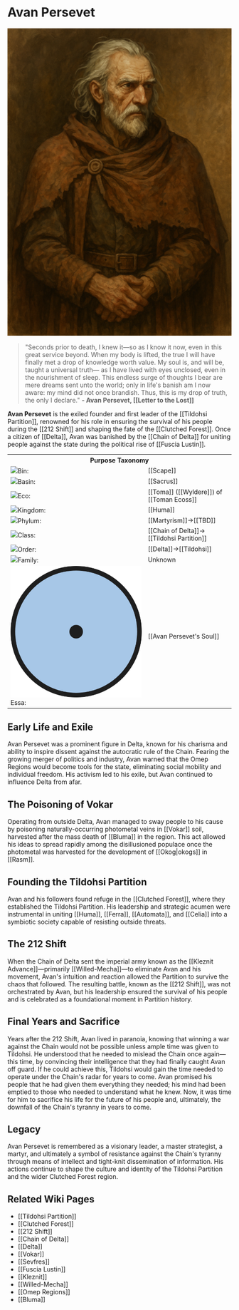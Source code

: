 <!-- wiki-header-section:start -->
# Avan Persevet

<img src="wiki_images/Avan Persevet.png"></img>

>"Seconds prior to death, I knew it—so as I know it now, even in this great service beyond. 
When my body is lifted, the true I will have finally met a drop of knowledge worth value.
My soul is, and will be, taught a universal truth—
as I have lived with eyes unclosed, even in the nourishment of sleep.
This endless surge of thoughts I bear are mere dreams sent unto the world;
only in life's banish am I now aware:
my mind did not once brandish.
Thus, this is my drop of truth, the only I declare."
> **- Avan Persevet, [[Letter to the Lost]]**

**Avan Persevet** is the exiled founder and first leader of the [[Tildohsi Partition]], renowned for his role in ensuring the survival of his people during the [[212 Shift]] and shaping the fate of the [[Clutched Forest]]. Once a citizen of [[Delta]], Avan was banished by the [[Chain of Delta]] for uniting people against the state during the political rise of [[Fuscia Lustin]].
<!-- wiki-header-section:end -->

<!-- taxonomy-table-section:start -->
<div class="taxonomy-table">
  <table>
    <tr>
      <th colspan="3">Purpose Taxonomy</th>
    </tr>
    <tr>
      <td class="taxon-label"><img src="../svg/bin.svg" class="taxon-icon">Bin:</td>
      <td class="taxon-content" colspan="2">[[Scape]]</td>
    </tr>
    <tr>
      <td class="taxon-label"><img src="../svg/basin.svg" class="taxon-icon">Basin:</td>
      <td class="taxon-content" colspan="2">[[Sacrus]]</td>
    </tr>
    <tr>
      <td class="taxon-label"><img src="../svg/eco.svg" class="taxon-icon">Eco:</td>
      <td class="taxon-content" colspan="2">[[Toma]] ([[Wyldere]]) of [[Toman Ecoss]]</td>
    </tr>
    <tr>
      <td class="taxon-label"><img src="../svg/kingdom.svg" class="taxon-icon">Kingdom:</td>
      <td class="taxon-content" colspan="2">[[Huma]]</td>
    </tr>
    <tr>
      <td class="taxon-label"><img src="../svg/phylum.svg" class="taxon-icon">Phylum:</td>
      <td class="taxon-content" colspan="2">[[Martyrism]]->[[TBD]]</td>
    </tr>
    <tr>
      <td class="taxon-label"><img src="../svg/class.svg" class="taxon-icon">Class:</td>
      <td class="taxon-content" colspan="2">[[Chain of Delta]]->[[Tildohsi Partition]]</td>
    </tr>
    <tr>
      <td class="taxon-label"><img src="../svg/order.svg" class="taxon-icon">Order:</td>
      <td class="taxon-content" colspan="2">[[Delta]]->[[Tildohsi]]</td>
    </tr>
    <tr>
      <td class="taxon-label"><img src="../svg/family.svg" class="taxon-icon">Family:</td>
      <td class="taxon-content" colspan="2">Unknown</td>
    </tr>
    <tr>
      <td class="taxon-label"><img src="../svg/essa.svg" class="taxon-icon">Essa:</td>
      <td class="taxon-content" colspan="2">[[Avan Persevet's Soul]]</td>
    </tr>
  </table>
</div>
<!-- taxonomy-table-section:end -->

## Early Life and Exile

Avan Persevet was a prominent figure in Delta, known for his charisma and ability to inspire dissent against the autocratic rule of the Chain. Fearing the growing merger of politics and industry, Avan warned that the Omep Regions would become tools for the state, eliminating social mobility and individual freedom. His activism led to his exile, but Avan continued to influence Delta from afar.

## The Poisoning of Vokar

Operating from outside Delta, Avan managed to sway people to his cause by poisoning naturally-occurring photometal veins in [[Vokar]] soil, harvested after the mass death of [[Bluma]] in the region. This act allowed his ideas to spread rapidly among the disillusioned populace once the photometal was harvested for the development of [[Okog|okogs]] in [[Rasm]].

## Founding the Tildohsi Partition

Avan and his followers found refuge in the [[Clutched Forest]], where they established the Tildohsi Partition. His leadership and strategic acumen were instrumental in uniting [[Huma]], [[Ferra]], [[Automata]], and [[Celia]] into a symbiotic society capable of resisting outside threats.

## The 212 Shift

When the Chain of Delta sent the imperial army known as the [[Kleznit Advance]]—primarily [[Willed-Mecha]]—to eliminate Avan and his movement, Avan's intuition and reaction allowed the Partition to survive the chaos that followed. The resulting battle, known as the [[212 Shift]], was not orchestrated by Avan, but his leadership ensured the survival of his people and is celebrated as a foundational moment in Partition history.

## Final Years and Sacrifice

Years after the 212 Shift, Avan lived in paranoia, knowing that winning a war against the Chain would not be possible unless ample time was given to Tildohsi. He understood that he needed to mislead the Chain once again—this time, by convincing their intelligence that they had finally caught Avan off guard. If he could achieve this, Tildohsi would gain the time needed to operate under the Chain's radar for years to come. Avan promised his people that he had given them everything they needed; his mind had been emptied to those who needed to understand what he knew. Now, it was time for him to sacrifice his life for the future of his people and, ultimately, the downfall of the Chain's tyranny in years to come.

<!-- NOTE: More information about Avan Persevet's final action and sacrifice will be added in the future once decided. -->

## Legacy

Avan Persevet is remembered as a visionary leader, a master strategist, a martyr, and ultimately a symbol of resistance against the Chain's tyranny through means of intellect and tight-knit dissemination of information. His actions continue to shape the culture and identity of the Tildohsi Partition and the wider Clutched Forest region.

## Related Wiki Pages

- [[Tildohsi Partition]]
- [[Clutched Forest]]
- [[212 Shift]]
- [[Chain of Delta]]
- [[Delta]]
- [[Vokar]]
- [[Sevfres]]
- [[Fuscia Lustin]]
- [[Kleznit]]
- [[Willed-Mecha]]
- [[Omep Regions]]
- [[Bluma]]
